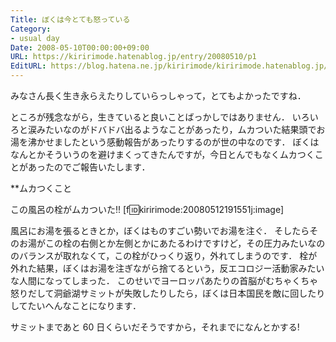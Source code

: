 ```yaml
---
Title: ぼくは今とても怒っている
Category:
- usual day
Date: 2008-05-10T00:00:00+09:00
URL: https://kiririmode.hatenablog.jp/entry/20080510/p1
EditURL: https://blog.hatena.ne.jp/kiririmode/kiririmode.hatenablog.jp/atom/entry/8454420450078214927
---
```



みなさん長く生き永らえたりしていらっしゃって，とてもよかったですね．

ところが残念ながら，生きていると良いことばっかしではありません．
いろいろと涙みたいなのがドバドバ出るようなことがあったり，ムカついた結果頭でお湯を沸かせましたという感動報告があったりするのが世の中なのです．
ぼくはなんとかそういうのを避けまくってきたんですが，今日とんでもなくムカつくことがあったのでご報告いたします．


**ムカつくこと

この風呂の栓がムカついた!!
[f:id:kiririmode:20080512191551j:image]


風呂にお湯を張るときとか，ぼくはものすごい勢いでお湯を注ぐ．
そしたらそのお湯がこの栓の右側とか左側とかにあたるわけですけど，その圧力みたいなののバランスが取れなくて，この栓がひっくり返り，外れてしまうのです．
栓が外れた結果，ぼくはお湯を注ぎながら捨てるという，反エコロジー活動家みたいな人間になってしまった．
このせいでヨーロッパあたりの首脳がむちゃくちゃ怒りだして洞爺湖サミットが失敗したりしたら，ぼくは日本国民を敵に回したりしてたいへんなことになります．


サミットまであと 60 日くらいだそうですから，それまでになんとかする!

